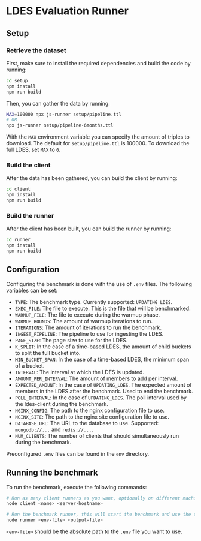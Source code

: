 # LDES Evaluation Runner

## Setup

### Retrieve the dataset

First, make sure to install the required dependencies and build the code by running:

```bash
cd setup
npm install
npm run build
```

Then, you can gather the data by running:

```bash
MAX=100000 npx js-runner setup/pipeline.ttl
# OR
npx js-runner setup/pipeline-6months.ttl
```

With the `MAX` environment variable you can specify the amount of triples to download. The default for `setup/pipeline.ttl` is 100000.
To download the full LDES, set `MAX` to `0`.


### Build the client

After the data has been gathered, you can build the client by running:

```bash
cd client
npm install
npm run build
```


### Build the runner

After the client has been built, you can build the runner by running:

```bash
cd runner
npm install
npm run build
```


## Configuration

Configuring the benchmark is done with the use of `.env` files.
The following variables can be set:

- `TYPE`: The benchmark type. Currently supported: `UPDATING_LDES`.
- `EXEC_FILE`: The file to execute. This is the file that will be benchmarked.
- `WARMUP_FILE`: The file to execute during the warmup phase.
- `WARMUP_ROUNDS`: The amount of warmup iterations to run.
- `ITERATIONS`: The amount of iterations to run the benchmark.
- `INGEST_PIPELINE`: The pipeline to use for ingesting the LDES.
- `PAGE_SIZE`: The page size to use for the LDES.
- `K_SPLIT`: In the case of a time-based LDES, the amount of child buckets to split the full bucket into.
- `MIN_BUCKET_SPAN`: In the case of a time-based LDES, the minimum span of a bucket.
- `INTERVAL`: The interval at which the LDES is updated.
- `AMOUNT_PER_INTERVAL`: The amount of members to add per interval.
- `EXPECTED_AMOUNT`: In the case of `UPDATING_LDES`. The expected amount of members in the LDES after the benchmark.
  Used to end the benchmark.
- `POLL_INTERVAL`: In the case of `UPDATING_LDES`. The poll interval used by the ldes-client during the benchmark.
- `NGINX_CONFIG`: The path to the nginx configuration file to use.
- `NGINX_SITE`: The path to the nginx site configuration file to use.
- `DATABASE_URL`: The URL to the database to use. Supported: `mongodb://...` and `redis://...`.
- `NUM_CLIENTS`: The number of clients that should simultaneously run during the benchmark.

Preconfigured `.env` files can be found in the `env` directory.


## Running the benchmark

To run the benchmark, execute the following commands:

```bash
# Run as many client runners as you want, optionally on different machines.
node client <name> <server-hostname>

# Run the benchmark runner, this will start the benchmark and use the client runners.
node runner <env-file> <output-file>
```

`<env-file>` should be the absolute path to the `.env` file you want to use.
